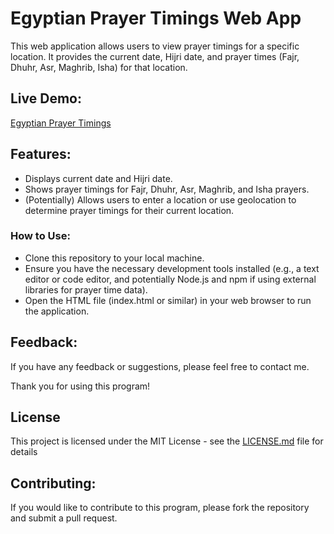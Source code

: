 # Egyptian Prayer Timings Web App

This web application allows users to view prayer timings for a specific location. It provides the current date, Hijri date, and prayer times (Fajr, Dhuhr, Asr, Maghrib, Isha) for that location.

## Live Demo:
[Egyptian Prayer Timings](https://ahmedsaleh020.github.io/prayer-timings/)
## Features:

* Displays current date and Hijri date.
* Shows prayer timings for Fajr, Dhuhr, Asr, Maghrib, and Isha prayers.
* (Potentially) Allows users to enter a location or use geolocation to determine prayer timings for their current location.
### How to Use:

* Clone this repository to your local machine.
* Ensure you have the necessary development tools installed (e.g., a text editor or code editor, and potentially Node.js and npm if using external libraries for prayer time data).
* Open the HTML file (index.html or similar) in your web browser to run the application.

## Feedback:

If you have any feedback or suggestions, please feel free to contact me.

Thank you for using this program!

## License

This project is licensed under the MIT License - see the [LICENSE.md](LICENSE.md) file for details

## Contributing:

If you would like to contribute to this program, please fork the repository and submit a pull request.
